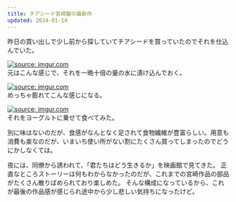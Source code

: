 ```yaml
---
title: チアシード宮崎駿の最新作
updated: 2024-01-14
---
```



昨日の買い出しで少し前から探していてチアシードを買っていたのでそれを仕込んでいた。

<a href="https://imgur.com/Qg5woiY"><img src="https://i.imgur.com/Qg5woiY.jpg" title="source: imgur.com" /></a>  
元はこんな感じで、それを一晩十倍の量の水に漬け込んでおく。

<a href="https://imgur.com/IJhF5MA"><img src="https://i.imgur.com/IJhF5MA.jpg" title="source: imgur.com" /></a>  
めっちゃ膨れてこんな感じになる。

<a href="https://imgur.com/yPtxk8M"><img src="https://i.imgur.com/yPtxk8M.jpg" title="source: imgur.com" /></a>  
それをヨーグルトに乗せて食べてみた。

別に味はないのだが、食感がなんとなく足されて食物繊維が豊富らしい。用意も消費も楽なのだが、いまいち使い所がない割にたくさん買ってしまったのでどうにかしなくては。

夜には、同僚から誘われて、「君たちはどう生きるか」を映画館で見てきた。
正直なところストーリーは何もわからなかったのだが、これまでの宮崎作品の部品がたくさん散りばめられており楽しめた。
そんな構成になっているから、これが最後の作品感が感じられ途中から少し悲しい気持ちになったけど。

